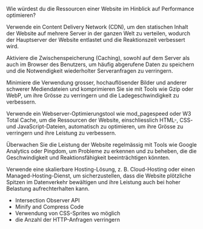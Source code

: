 Wie würdest du die Ressourcen einer Website im Hinblick auf Performance optimieren?

Verwende ein Content Delivery Network (CDN), um den statischen Inhalt der Website auf mehrere Server in der ganzen Welt zu verteilen, 
wodurch der Hauptserver der Website entlastet und die Reaktionszeit verbessert wird.

Aktiviere die Zwischenspeicherung (Caching), sowohl auf dem Server als auch im Browser des Benutzers, 
um häufig abgerufene Daten zu speichern und die Notwendigkeit wiederholter Serveranfragen zu verringern.

Minimiere die Verwendung grosser, hochauflösender Bilder und anderer schwerer Mediendateien und komprimieren Sie sie mit Tools wie Gzip oder WebP, 
um ihre Grösse zu verringern und die Ladegeschwindigkeit zu verbessern.

Verwende ein Webserver-Optimierungstool wie mod_pagespeed oder W3 Total Cache, um die Ressourcen der Website, 
einschliesslich HTML-, CSS- und JavaScript-Dateien, automatisch zu optimieren, um ihre Grösse zu verringern und ihre Leistung zu verbessern.

Überwachen Sie die Leistung der Website regelmässig mit Tools wie Google Analytics oder Pingdom, um Probleme zu erkennen und zu beheben, 
die die Geschwindigkeit und Reaktionsfähigkeit beeinträchtigen könnten.

Verwende eine skalierbare Hosting-Lösung, z. B. Cloud-Hosting oder einen Managed-Hosting-Dienst, um sicherzustellen, 
dass die Website plötzliche Spitzen im Datenverkehr bewältigen und ihre Leistung auch bei hoher Belastung aufrechterhalten kann.

- Intersection Observer API
- Minify and Compress Code
- Verwendung von CSS-Sprites wo möglich
- die Anzahl der HTTP-Anfragen verringern

